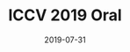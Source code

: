 ---
title: ICCV 2019 Oral
summary: Our paper "Discrete Laplace operator estimation for dynamic 3D reconstruction" by X. Xu and E. Dunn, was accepted for oral presentation in ICCV 2019. Acceptance rate 4.3%.
date: 2019-07-31
---